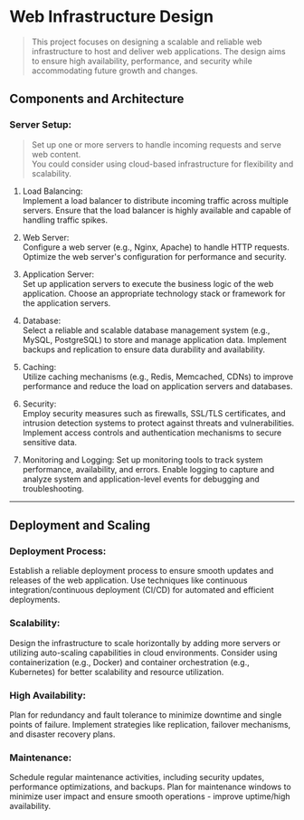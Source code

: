 # Web Infrastructure Design
> This project focuses on designing a scalable and reliable web infrastructure to host and deliver web applications. The design aims to ensure high availability, performance, and security while accommodating future growth and changes.

## Components and Architecture

### Server Setup:
> Set up one or more servers to handle incoming requests and serve web content.  
> You could consider using cloud-based infrastructure for flexibility and scalability.

1. Load Balancing:  
Implement a load balancer to distribute incoming traffic across multiple servers.
Ensure that the load balancer is highly available and capable of handling traffic spikes.

2. Web Server:  
Configure a web server (e.g., Nginx, Apache) to handle HTTP requests.
Optimize the web server's configuration for performance and security.

3. Application Server:  
Set up application servers to execute the business logic of the web application.
Choose an appropriate technology stack or framework for the application servers.

4. Database:  
Select a reliable and scalable database management system (e.g., MySQL, PostgreSQL) to store and manage application data.
Implement backups and replication to ensure data durability and availability.

5. Caching:  
Utilize caching mechanisms (e.g., Redis, Memcached, CDNs) to improve performance and reduce the load on application servers and databases.

5. Security:  
Employ security measures such as firewalls, SSL/TLS certificates, and intrusion detection systems to protect against threats and vulnerabilities.
Implement access controls and authentication mechanisms to secure sensitive data.

6. Monitoring and Logging:
Set up monitoring tools to track system performance, availability, and errors.
Enable logging to capture and analyze system and application-level events for debugging and troubleshooting.

---
## Deployment and Scaling
### Deployment Process:  
Establish a reliable deployment process to ensure smooth updates and releases of the web application.
Use techniques like continuous integration/continuous deployment (CI/CD) for automated and efficient deployments.

### Scalability:  
Design the infrastructure to scale horizontally by adding more servers or utilizing auto-scaling capabilities in cloud environments.
Consider using containerization (e.g., Docker) and container orchestration (e.g., Kubernetes) for better scalability and resource utilization.

### High Availability:  
Plan for redundancy and fault tolerance to minimize downtime and single points of failure.
Implement strategies like replication, failover mechanisms, and disaster recovery plans.

### Maintenance:  
Schedule regular maintenance activities, including security updates, performance optimizations, and backups.
Plan for maintenance windows to minimize user impact and ensure smooth operations - improve uptime/high availability.
